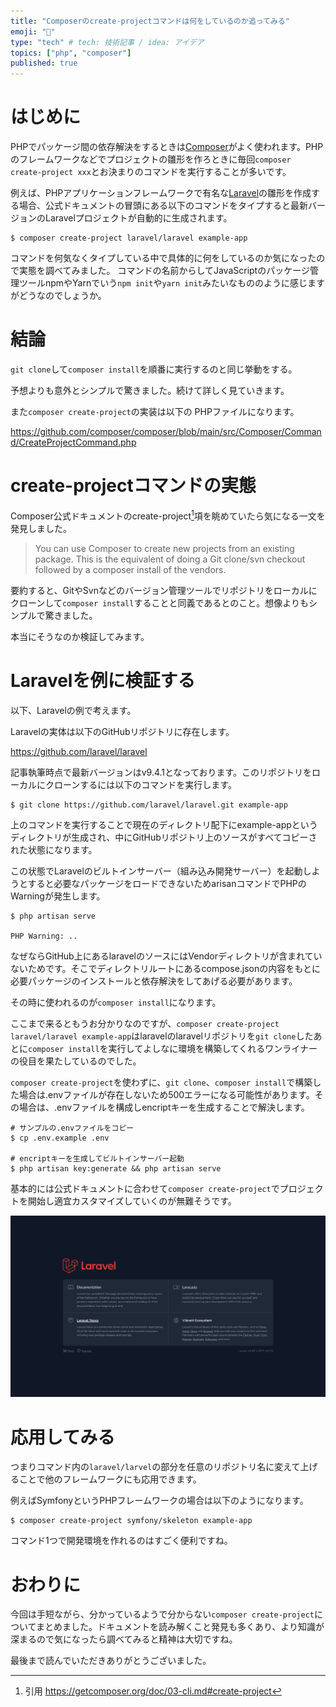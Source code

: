```yaml
---
title: "Composerのcreate-projectコマンドは何をしているのか追ってみる"
emoji: "🎼"
type: "tech" # tech: 技術記事 / idea: アイデア
topics: ["php", "composer"]
published: true
---
```


# はじめに

PHPでパッケージ間の依存解決をするときは[Composer](https://getcomposer.org)がよく使われます。PHPのフレームワークなどでプロジェクトの雛形を作ろときに毎回`composer create-project xxx`とお決まりのコマンドを実行することが多いです。

例えば、PHPアプリケーションフレームワークで有名な[Laravel](https://laravel.com)の雛形を作成する場合、公式ドキュメントの冒頭にある以下のコマンドをタイプすると最新バージョンのLaravelプロジェクトが自動的に生成されます。

```shell
$ composer create-project laravel/laravel example-app
```

コマンドを何気なくタイプしている中で具体的に何をしているのか気になったので実態を調べてみました。
コマンドの名前からしてJavaScriptのパッケージ管理ツールnpmやYarnでいう`npm init`や`yarn init`みたいなもののように感じますがどうなのでしょうか。

# 結論

`git clone`して`composer install`を順番に実行するのと同じ挙動をする。

予想よりも意外とシンプルで驚きました。続けて詳しく見ていきます。

また`composer create-project`の実装は以下の PHPファイルになります。

https://github.com/composer/composer/blob/main/src/Composer/Command/CreateProjectCommand.php

# create-projectコマンドの実態

Composer公式ドキュメントのcreate-project[^1]項を眺めていたら気になる一文を発見しました。

> You can use Composer to create new projects from an existing package. This is the equivalent of doing a Git clone/svn checkout followed by a composer install of the vendors.

[^1]: 引用 https://getcomposer.org/doc/03-cli.md#create-project

要約すると、GitやSvnなどのバージョン管理ツールでリポジトリをローカルにクローンして`composer install`することと同義であるとのこと。想像よりもシンプルで驚きました。

本当にそうなのか検証してみます。

# Laravelを例に検証する

以下、Laravelの例で考えます。

Laravelの実体は以下のGitHubリポジトリに存在します。

https://github.com/laravel/laravel

記事執筆時点で最新バージョンはv9.4.1となっております。このリポジトリをローカルにクローンするには以下のコマンドを実行します。

```shell
$ git clone https://github.com/laravel/laravel.git example-app
```

上のコマンドを実行することで現在のディレクトリ配下にexample-appというディレクトリが生成され、中にGitHubリポジトリ上のソースがすべてコピーされた状態になります。

この状態でLaravelのビルトインサーバー（組み込み開発サーバー）を起動しようとすると必要なパッケージをロードできないためarisanコマンドでPHPのWarningが発生します。

```shell
$ php artisan serve

PHP Warning: ..
```

なぜならGitHub上にあるlaravelのソースにはVendorディレクトリが含まれていないためです。そこでディレクトリルートにあるcompose.jsonの内容をもとに必要パッケージのインストールと依存解決をしてあげる必要があります。

その時に使われるのが`composer install`になります。

ここまで来るともうお分かりなのですが、`composer create-project laravel/laravel example-app`はlaravelのlaravelリポジトリを`git clone`したあとに`composer install`を実行してよしなに環境を構築してくれるワンライナーの役目を果たしているのでした。

`composer create-project`を使わずに、`git clone`、`composer install`で構築した場合は.envファイルが存在しないため500エラーになる可能性があります。その場合は、.envファイルを構成しencriptキーを生成することで解決します。

```shell
# サンプルの.envファイルをコピー
$ cp .env.example .env

# encriptキーを生成してビルトインサーバー起動
$ php artisan key:generate && php artisan serve
```

基本的には公式ドキュメントに合わせて`composer create-project`でプロジェクトを開始し適宜カスタマイズしていくのが無難そうです。

![ビルトインサーバートップページの画像](/images/what-is-composer-create-project/image01.png)

# 応用してみる

つまりコマンド内の`laravel/larvel`の部分を任意のリポジトリ名に変えて上げることで他のフレームワークにも応用できます。

例えばSymfonyというPHPフレームワークの場合は以下のようになります。

```shell
$ composer create-project symfony/skeleton example-app
```

コマンド1つで開発環境を作れるのはすごく便利ですね。

# おわりに

今回は手短ながら、分かっているようで分からない`composer create-project`についてまとめました。ドキュメントを読み解くこと発見も多くあり、より知識が深まるので気になったら調べてみると精神は大切ですね。

最後まで読んでいただきありがとうございました。
